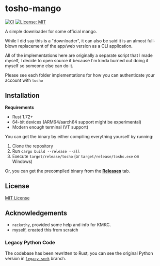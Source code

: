 # tosho-mango

[![CI](https://github.com/noaione/tosho-mango/actions/workflows/ci.yml/badge.svg)](https://github.com/noaione/tosho-mango/actions/workflows/ci.yml) [![License: MIT](https://img.shields.io/github/license/noaione/tosho-mango)](https://github.com/noaione/tosho-mango/blob/master/LICENSE)

A simple downloader for some official mango.

While I did say this is a "downloader", it can also be said it is an almost full-blown replacement of the app/web version
as a CLI application.

All of the implementations here are originally a separate script that I made myself, I decide to open source it because
I'm kinda burned out doing it myself so someone else can do it.

Please see each folder implementations for how you can authenticate your account with `tosho`

## Installation

**Requirements**
- Rust 1.72+
- 64-bit devices (ARM64/aarch64 support might be experimental)
- Modern enough terminal (VT support)

You can get the binary by either compiling everything yourself by running:
1. Clone the repository
2. Run `cargo build --release --all`
3. Execute `target/release/tosho` (or `target/release/tosho.exe` on Windows)

Or, you can get the precompiled binary from the **[Releases](https://github.com/noaione/tosho-mango/releases)** tab.

## License

[MIT License](LICENSE)

## Acknowledgements

- `neckothy`, provided some help and info for KMKC.
- myself, created this from scratch

### Legacy Python Code

The codebase has been rewritten to Rust, you can see the original Python version in [`legacy-snek`](https://github.com/noaione/tosho-mango/tree/legacy-snek) branch.

